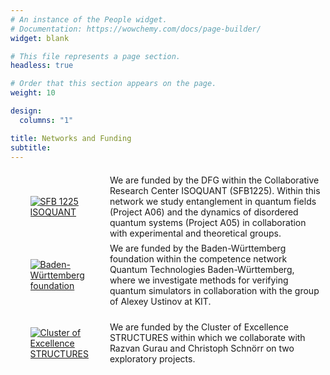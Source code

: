 ```yaml
---
# An instance of the People widget.
# Documentation: https://wowchemy.com/docs/page-builder/
widget: blank

# This file represents a page section.
headless: true

# Order that this section appears on the page.
weight: 10

design:
  columns: "1"

title: Networks and Funding
subtitle:
---
```

<style>
  .funding-row {
    margin: 25px 5px;
  }

  .funding-cell * {
  margin: auto;
  }

  @media (min-width: 576px){
    .funding-cell {
      display: table-cell;
      vertical-align: middle;
    }

    .funding-cell:nth-child(1) {
      width: 30%;
      padding: 5%;
    }

    .funding-row {
      display: table-row;
    }

    .funding-table {
      display: table;
      border-spacing: 0.5em;
    }
  }
</style>

<div class="funding-table">
  <div class="funding-row">
    <div class="funding-cell">
      <a href="https://www.isoquant-heidelberg.de/">
        <img src="/logos/isoquant.jpg" alt="SFB 1225 ISOQUANT">
      </a>
    </div>
    <div class="funding-cell">
      <span>We are funded by the DFG within the Collaborative Research Center ISOQUANT (SFB1225). Within this network we study entanglement in quantum fields (Project A06) and the dynamics of disordered quantum systems (Project A05) in collaboration with experimental and theoretical groups.</span>
    </div>
  </div>

  <div class="funding-row">
    <div class="funding-cell">
      <a href="https://www.bwstiftung.de/de/programm/quantentechnologie/">
        <img src="/logos/bw_stiftung.png" alt="Baden-Württemberg foundation">
      </a>
    </div>
    <div class="funding-cell">
      <span>We are funded by the Baden-Württemberg foundation within the competence network Quantum Technologies Baden-Württemberg, where we investigate methods for verifying quantum simulators in collaboration with the group of Alexey Ustinov at KIT.</span>
    </div>
  </div>


  <div class="funding-row">
    <div class="funding-cell">
      <a href="https://www.structures.uni-heidelberg.de/">
        <img src="/logos/structures1.png" alt="Cluster of Excellence STRUCTURES">
      </a>
    </div>
    <div class="funding-cell">
      <span>We are funded by the Cluster of Excellence STRUCTURES within which we collaborate with Razvan Gurau and Christoph Schnörr on two exploratory projects.</span>
    </div>
  </div>
</div>

